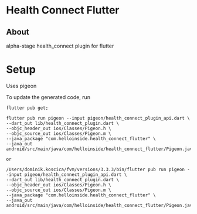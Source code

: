 # Health Connect Flutter

## About
alpha-stage health_connect plugin for flutter

# Setup
Uses pigeon

To update the generated code, run

```
flutter pub get;

flutter pub run pigeon --input pigeon/health_connect_plugin_api.dart \
--dart_out lib/health_connect_plugin.dart \
--objc_header_out ios/Classes/Pigeon.h \
--objc_source_out ios/Classes/Pigeon.m \
--java_package "com.helloinside.health_connect_flutter" \
--java_out android/src/main/java/com/helloinside/health_connect_flutter/Pigeon.java

or

/Users/dominik.koscica/fvm/versions/3.3.3/bin/flutter pub run pigeon --input pigeon/health_connect_plugin_api.dart \
--dart_out lib/health_connect_plugin.dart \
--objc_header_out ios/Classes/Pigeon.h \
--objc_source_out ios/Classes/Pigeon.m \
--java_package "com.helloinside.health_connect_flutter" \
--java_out android/src/main/java/com/helloinside/health_connect_flutter/Pigeon.java
```